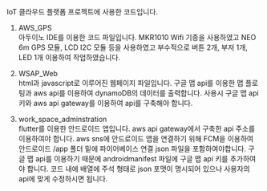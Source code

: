 IoT 클라우드 플랫폼 프로젝트에 사용한 코드입니다.

1. AWS_GPS <br>
아두이노 IDE를 이용한 코드 파일입니다.
MKR1010 Wifi 기종을 사용하였고 NEO 6m GPS 모듈, LCD I2C 모듈 등을 사용하였고 부수적으로 버튼 2개, 부저 1개, LED 1개 이용하여 작업하였습니다.

2. WSAP_Web <br>
html과 javascript로 이루어진 웹페이지 파일입니다. 
구글 맵 api를 이용한 맵 플로팅과 aws api를 이용하여 dynamoDB의 데이터를 출력합니다. 
사용시 구글 맵 api 키와 aws api gateway를 이용하여 api를 구축해야 합니다.

3. work_space_adminstration <br>
flutter를 이용한 안드로이드 앱입니다. aws api gateway에서 구축한 api 주소를 이용하여야 합니다.
aws sns에 안드로이드 앱을 연결하기 위해 FCM을 이용하여 안드로이드 /app 폴더 밑에 파이어베이스 연결 json 파일을 포함하여야합니다.
구글 맵 api를 이용하기 때문에 androidmanifest 파일에 구글 맵 api 키를 추가하여야 합니다.
코드 내에 배열에 주석 형태로 json 포맷이 명시되어 있으나 사용자의 api에 맞게 수정하시면 됩니다.

